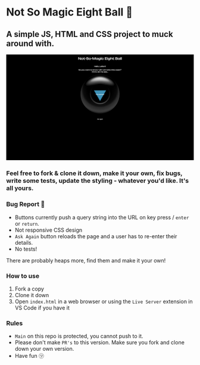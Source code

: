 # Not So Magic Eight Ball 🎱
## A simple JS, HTML and CSS project to muck around with.

![Screenshot of App v.0](./assets/browserScreenshot.png)


### Feel free to fork & clone it down, make it your own, fix bugs, write some tests, update the styling - whatever you'd like. It's all yours.

### Bug Report 🐞
- Buttons currently push a query string into the URL on key press / `enter` or `return`.
- Not responsive CSS design
- `Ask Again` button reloads the page and a user has to re-enter their details.
- No tests!

There are probably heaps more, find them and make it your own!

### How to use
1. Fork a copy
2. Clone it down
3. Open `index.html` in a web browser or using the `Live Server` extension in VS Code if you have it

### Rules
- `Main` on this repo is protected, you cannot push to it.
- Please don't make `PR's` to this version. Make sure you fork and clone down your own version.
- Have fun ㋡
